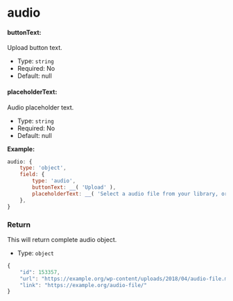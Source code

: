 # audio

#### buttonText:

Upload button text.

- Type: `string`
- Required: No
- Default: null

#### placeholderText:

Audio placeholder text.

- Type: `string`
- Required: No
- Default: null

**Example:**

```js
audio: {
	type: 'object',
	field: {
		type: 'audio',
		buttonText: __( 'Upload' ),
		placeholderText: __( 'Select a audio file from your library, or upload a new one' ),
	},
}
```

### Return

This will return complete audio object.

- Type: `object`

```javascript
{
	"id": 153357,
	"url": "https://example.org/wp-content/uploads/2018/04/audio-file.mp3",
	"link": "https://example.org/audio-file/"
}
```
